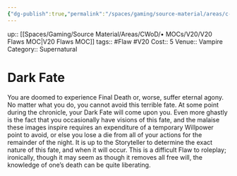```yaml
---
{"dg-publish":true,"permalink":"/spaces/gaming/source-material/areas/c-wo-d/genre/vampire/v20/merits-and-flaws/dark-fate/","dgHomeLink":true,"dgPassFrontmatter":true}
---
```


up:: [[Spaces/Gaming/Source Material/Areas/CWoD/• MOCs/V20/V20 Flaws MOC|V20 Flaws MOC]]
tags:: #Flaw #V20 
Cost:: 5
Venue:: Vampire
Category:: Supernatural
# Dark Fate
You are doomed to experience Final Death or, worse,
suffer eternal agony. No matter what you do, you cannot
avoid this terrible fate. At some point during the
chronicle, your Dark Fate will come upon you. Even
more ghastly is the fact that you occasionally have visions
of this fate, and the malaise these images inspire
requires an expenditure of a temporary Willpower
point to avoid, or else you lose a die from all of your actions
for the remainder of the night. It is up to the Storyteller
to determine the exact nature of this fate, and
when it will occur. This is a difficult Flaw to roleplay;
ironically, though it may seem as though it removes
all free will, the knowledge of one’s death can be quite
liberating.